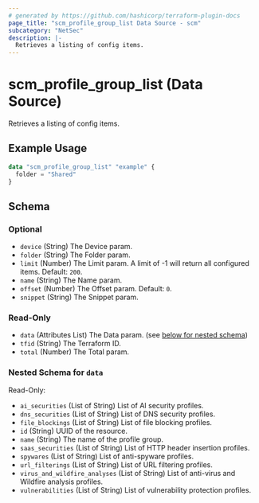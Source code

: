 ```yaml
---
# generated by https://github.com/hashicorp/terraform-plugin-docs
page_title: "scm_profile_group_list Data Source - scm"
subcategory: "NetSec"
description: |-
  Retrieves a listing of config items.
---
```


# scm_profile_group_list (Data Source)

Retrieves a listing of config items.

## Example Usage

```terraform
data "scm_profile_group_list" "example" {
  folder = "Shared"
}
```

<!-- schema generated by tfplugindocs -->
## Schema

### Optional

- `device` (String) The Device param.
- `folder` (String) The Folder param.
- `limit` (Number) The Limit param. A limit of -1 will return all configured items. Default: `200`.
- `name` (String) The Name param.
- `offset` (Number) The Offset param. Default: `0`.
- `snippet` (String) The Snippet param.

### Read-Only

- `data` (Attributes List) The Data param. (see [below for nested schema](#nestedatt--data))
- `tfid` (String) The Terraform ID.
- `total` (Number) The Total param.

<a id="nestedatt--data"></a>
### Nested Schema for `data`

Read-Only:

- `ai_securities` (List of String) List of AI security profiles.
- `dns_securities` (List of String) List of DNS security profiles.
- `file_blockings` (List of String) List of file blocking profiles.
- `id` (String) UUID of the resource.
- `name` (String) The name of the profile group.
- `saas_securities` (List of String) List of HTTP header insertion profiles.
- `spywares` (List of String) List of anti-spyware profiles.
- `url_filterings` (List of String) List of URL filtering profiles.
- `virus_and_wildfire_analyses` (List of String) List of anti-virus and Wildfire analysis profiles.
- `vulnerabilities` (List of String) List of vulnerability protection profiles.
